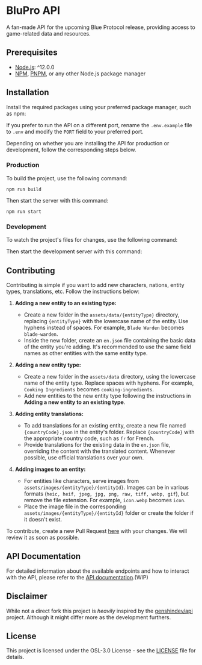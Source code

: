 # BluPro API

A fan-made API for the upcoming Blue Protocol release, providing access to game-related data and resources.

## Prerequisites

- [Node.js](https://nodejs.org/): ^12.0.0
- [NPM](https://npmjs.org/), [PNPM](https://pnpm.io/), or any other Node.js package manager

## Installation

Install the required packages using your preferred package manager, such as npm:

If you prefer to run the API on a different port, rename the `.env.example` file to `.env` and modify the `PORT` field to your preferred port.

Depending on whether you are installing the API for production or development, follow the corresponding steps below.

### Production

To build the project, use the following command:

```
npm run build
```

Then start the server with this command:

```
npm run start
```

### Development

To watch the project's files for changes, use the following command:

Then start the development server with this command:

## Contributing

Contributing is simple if you want to add new characters, nations, entity types, translations, etc. Follow the instructions below:

1. **Adding a new entity to an existing type:**

   - Create a new folder in the `assets/data/{entityType}` directory, replacing `{entityType}` with the lowercase name of the entity. Use hyphens instead of spaces. For example, `Blade Warden` becomes `blade-warden`.
   - Inside the new folder, create an `en.json` file containing the basic data of the entity you're adding. It's recommended to use the same field names as other entities with the same entity type.

2. **Adding a new entity type:**

   - Create a new folder in the `assets/data` directory, using the lowercase name of the entity type. Replace spaces with hyphens. For example, `Cooking Ingredients` becomes `cooking-ingredients`.
   - Add new entities to the new entity type following the instructions in **Adding a new entity to an existing type**.

3. **Adding entity translations:**

   - To add translations for an existing entity, create a new file named `{countryCode}.json` in the entity's folder. Replace `{countryCode}` with the appropriate country code, such as `fr` for French.
   - Provide translations for the existing data in the `en.json` file, overriding the content with the translated content. Whenever possible, use official translations over your own.

4. **Adding images to an entity:**

   - For entities like characters, serve images from `assets/images/{entityType}/{entityId}`. Images can be in various formats (`heic, heif, jpeg, jpg, png, raw, tiff, webp, gif`), but remove the file extension. For example, `icon.webp` becomes `icon`.
   - Place the image file in the corresponding `assets/images/{entityType}/{entityId}` folder or create the folder if it doesn't exist.

To contribute, create a new Pull Request [here](https://github.com/Arkezz/BluPro-API/pulls) with your changes. We will review it as soon as possible.

## API Documentation

For detailed information about the available endpoints and how to interact with the API, please refer to the [API documentation](link-to-documentation).(WIP)

## Disclaimer

While not a direct fork this project is _heavily_ inspired by the [genshindev/api](https://github.com/genshindev/api) project. Although it might differ more as the development furthers.

## License

This project is licensed under the OSL-3.0 License - see the [LICENSE](LICENSE) file for details.
